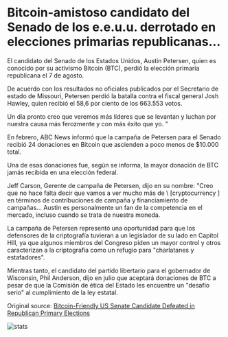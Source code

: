 # Bitcoin-amistoso candidato del Senado de los e.e.u.u. derrotado en elecciones primarias republicanas...

El candidato del Senado de los Estados Unidos, Austin Petersen, quien es conocido por su activismo Bitcoin (BTC), perdió la elección primaria republicana el 7 de agosto.

De acuerdo con los resultados no oficiales publicados por el Secretario de estado de Missouri, Petersen perdió la batalla contra el fiscal general Josh Hawley, quien recibió el 58,6 por ciento de los 663.553 votos.

Un día pronto creo que veremos más líderes que se levantan y luchan por nuestra causa más ferozmente y con más éxito que yo. "

En febrero, ABC News informó que la campaña de Petersen para el Senado recibió 24 donaciones en Bitcoin que ascienden a poco menos de $10.000 total.

Una de esas donaciones fue, según se informa, la mayor donación de BTC jamás recibida en una elección federal.

Jeff Carson, Gerente de campaña de Petersen, dijo en su nombre: "Creo que no hace falta decir que vamos a ver mucho más de \ [cryptocurrency \] en términos de contribuciones de campaña y financiamiento de campañas... Austin es personalmente un fan de la competencia en el mercado, incluso cuando se trata de nuestra moneda.

La campaña de Petersen representó una oportunidad para que los defensores de la criptografía tuvieran a un legislador de su lado en Capitol Hill, ya que algunos miembros del Congreso piden un mayor control y otros caracterizan a la criptografía como un refugio para "charlatanes y estafadores".

Mientras tanto, el candidato del partido libertario para el gobernador de Wisconsin, Phil Anderson, dijo en julio que aceptará donaciones de BTC a pesar de que la Comisión de ética del Estado les encuentre un "desafío serio" al cumplimiento de la ley estatal.

Original source: [Bitcoin-Friendly US Senate Candidate Defeated in Republican Primary Elections](https://cointelegraph.com/news/bitcoin-friendly-us-senate-candidate-defeated-in-republican-primary-elections)

![stats](https://c.statcounter.com/11760860/0/a89fa40b/1/ "stats")